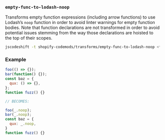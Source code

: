 ### `empty-func-to-lodash-noop`

Transforms empty function expressions (including arrow functions) to use Lodash’s `noop` function in order to avoid linter warnings for empty function bodies. Note that function declarations are not transformed in order to avoid potential issues stemming from the way those declarations are hoisted to the top of their scopes.

```sh
jscodeshift -t shopify-codemods/transforms/empty-func-to-lodash-noop <file>
```

### Example

```js
foo(() => {});
bar(function() {});
const baz = {
  qux: () => {},
};
function fuzz() {}

// BECOMES:

foo(_.noop);
bar(_.noop);
const baz = {
  qux: _.noop,
}
function fuzz() {}
```
